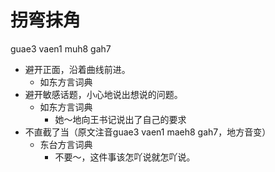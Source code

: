 # 拐弯抹角
guae3 vaen1 muh8 gah7
+ 避开正面，沿着曲线前进。
  * 如东方言词典
+ 避开敏感话题，小心地说出想说的问题。
  * 如东方言词典
    - 她～地向王书记说出了自己的要求
+ 不直截了当（原文注音guae3 vaen1 maeh8 gah7，地方音变）
  * 东台方言词典
    - 不要～，这件事该怎吖说就怎吖说。
